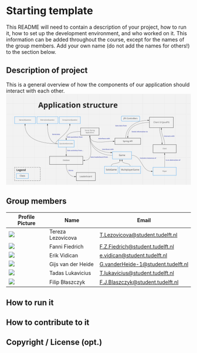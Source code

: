 # Starting template

This README will need to contain a description of your project, how to run it, how to set up the development environment, and who worked on it.
This information can be added throughout the course, except for the names of the group members.
Add your own name (do not add the names for others!) to the section below.

## Description of project
This is a general overview of how the components of our application should interact with each other.
![](docs/applicationstructure.png)

## Group members

| Profile Picture | Name | Email |
|---|---|---|
| ![](https://secure.gravatar.com/avatar/3796480911ecd39e102f58d55699bd8d?s=50&d=identicon) | Tereza Lezovicova  | T.Lezovicova@student.tudelft.nl |
| ![](https://secure.gravatar.com/avatar/18e4d996f5aada004ddf5ca2a622d4d3?s=50&d=identicon) | Fanni Fiedrich | F.Z.Fiedrich@student.tudelft.nl |
| ![](https://secure.gravatar.com/avatar/fc7eade843942b46dd32d9ef0ca47513?s=50&d=identicon) | Erik Vidican | e.vidican@student.tudelft.nl |
| ![](https://secure.gravatar.com/avatar/aba76dd21c94db2e217540e5f2d292c9?s=50&d=identicon) | Gijs van der Heide | G.vanderHeide-1@student.tudelft.nl |
| ![](https://secure.gravatar.com/avatar/6b0ecc70f2b9f97ab3f0a69cf519d6ee?s=50&d=identicon) | Tadas Lukavicius | T.lukavicius@student.tudelft.nl |
| ![](https://secure.gravatar.com/avatar/594878fda52ed58a7d39fe6f3b1c2783?s=50&d=identicon)| Filip Błaszczyk | F.J.Blaszczyk@student.tudelft.nl |
<!-- Instructions (remove once assignment has been completed -->
<!-- - Add (only!) your own name to the table above (use Markdown formatting) -->
<!-- - Mention your *student* email address -->
<!-- - Preferably add a recognizable photo, otherwise add your GitLab photo -->
<!-- - (please make sure the photos have the same size) --> 

## How to run it

## How to contribute to it

## Copyright / License (opt.)
